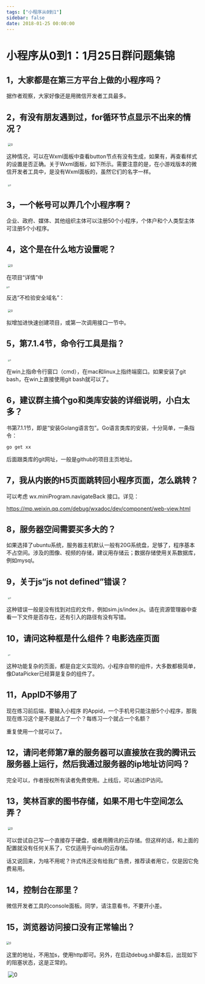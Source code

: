 ```yaml
---
tags: ["小程序从0到1"]
sidebar: false
date: 2018-01-25 00:00:00
---
```

# 小程序从0到1：1月25日群问题集锦

## **1，大家都是在第三方平台上做的小程序吗？**

据作者观察，大家好像还是用微信开发者工具最多。

## **2，有没有朋友遇到过，for循环节点显示不出来的情况？**

​    <img src="./assets/22288.jpeg" alt="0" style="zoom:50%;" />

这种情况，可以在Wxml面板中查看button节点有没有生成，如果有，再查看样式的设置是否正确。关于Wxml面板，如下所示。需要注意的是，在小游戏版本的微信开发者工具中，是没有Wxml面板的，虽然它们的名字一样。

​    <img src="./assets/22291.png" alt="0" style="zoom:33%;" />

## **3，一个帐号可以弄几个小程序啊？**

企业、政府、媒体、其他组织主体可以注册50个小程序，个体户和个人类型主体可注册5个小程序。

## **4，这个是在什么地方设置呢？**

​    <img src="./assets/22314.jpeg" alt="0" style="zoom:50%;" />

在项目“详情”中

<img src="./assets/22317.png" alt="0" style="zoom: 33%;" />

反选“不检验安全域名”：

​    <img src="./assets/22319.png" alt="0" style="zoom:50%;" />

拟增加进快速创建项目，或第一次调用接口一节中。

## **5，第7.1.4节，命令行工具是指？**

​    <img src="./assets/22328.jpeg" alt="0" style="zoom: 33%;" />

在win上指命令行窗口（cmd），在mac和linux上指终端窗口。如果安装了git bash，在win上直接使用git bash就可以了。

## **6，建议群主搞个go和类库安装的详细说明，小白太多？**

书第7.1.1节，即是“安装Golang语言包”。Go语言类库的安装，十分简单，一条指令：

```
go get xx
```

后面跟类库的git网址，一般是github的项目主页地址。

## **7，我从内嵌的H5页面跳转回小程序页面，怎么跳转？**

可以考虑 wx.miniProgram.navigateBack 接口。详见：

https://mp.weixin.qq.com/debug/wxadoc/dev/component/web-view.html 

## **8，服务器空间需要买多大的？**

如果选择了ubuntu系统，服务器主机默认一般有20G系统盘，足够了，程序基本不占空间。涉及的图像、视频的存储，建议用存储云；数据存储使用关系数据库，例如mysql。

## **9，关于js“js not defined”错误？**

​    <img src="./assets/22346.jpeg" alt="0" style="zoom:33%;" />

这种错误一般是没有找到对应的文件，例如sim.js/index.js。请在资源管理器中查看一下文件是否存在，还有引入的路径有没有写错。

## **10，请问这种框是什么组件？电影选座页面**

​    <img src="./assets/22353.jpeg" alt="0" style="zoom: 25%;" />

这种功能复杂的页面，都是自定义实现的。小程序自带的组件，大多数都极简单，像DataPicker已经算是复杂的组件了。

## **11，AppID不够用了**

现在练习前后端，要输入小程序 的Appid，一个手机号只能注册5个小程序，那我现在练习这个是不是就占了一个？每练习一个就占一个名额？

重复使用一个就可以了。

## **12，请问老师第7章的服务器可以直接放在我的腾讯云服务器上运行，然后我通过服务器的ip地址访问吗？**

完全可以，作者授权所有读者免费使用。上线后，可以通过IP访问。

## **13，笑林百家的图书存储，如果不用七牛空间怎么弄？**

​    <img src="./assets/22362.jpeg" alt="0" style="zoom:50%;" />

可以尝试自己写一个直接存于硬盘，或者用腾讯的云存储。但这样的话，和上面的配置就没有任何关系了，它仅适用于qiniu的云存储。

话又说回来，为啥不用呢？许式伟还没有给我广告费，推荐读者用它，仅是因它免费易用。

## **14，控制台在那里？**

微信开发者工具的console面板。同学，请注意看书，不要开小差。

## **15，浏览器访问接口没有正常输出？**

​    <img src="https://note.youdao.com/yws/public/resource/b4464d346a4b64288ac091aa86b09291/xmlnote/4CBA46764F36457190BDDB3815A40247/22371" alt="0" style="zoom:50%;" />

这里的地址，不用加s，使用http即可。另外，在启动debug.sh脚本后，出现如下的阻塞状态，这是正常的。

​    ![0](./assets/22376.jpeg)